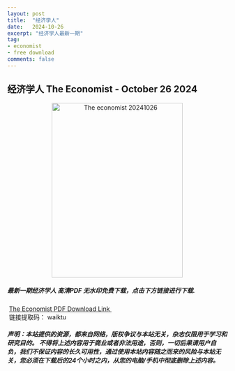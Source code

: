 ```yaml
---
layout: post
title:  "经济学人"
date:   2024-10-26
excerpt: "经济学人最新一期"
tag:
- economist
- free download
comments: false
---
```


## 经济学人 The Economist - October 26 2024


<div align="center">
<img src="https://i.postimg.cc/Gm7VyfgN/TE-2024-10-26-00.png" alt="The economist 20241026" border="0" width = 300 height = 400 /> 
</div>


 <h5>最新一期经济学人 高清PDF 无水印免费下载，点击下方链接进行下载. </h5>
 
  <a href="https://wwfh.lanzout.com/ixqeA2do3dmd">The Economist PDF Download Link </a>  
  <br/>
  链接提取码： waiktu
 
##### 声明：本站提供的资源，都来自网络，版权争议与本站无关，杂志仅限用于学习和研究目的。 不得将上述内容用于商业或者非法用途，否则，一切后果请用户自负，我们不保证内容的长久可用性，通过使用本站内容随之而来的风险与本站无关，您必须在下载后的24个小时之内，从您的电脑/手机中彻底删除上述内容。
 

